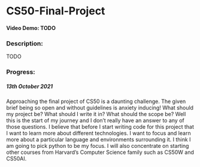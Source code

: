 # CS50-Final-Project
#### Video Demo:  TODO
### Description:
TODO
### Progress:
##### 13th October 2021

Approaching the final project of CS50 is a daunting challenge. The given brief being so open and without guidelines is anxiety inducing! What should my project be? What should I write it in? What should the scope be? Well this is the start of my journey and I don’t really have an answer to any of those questions. I believe that before I start writing code for this project that I want to learn more about different technologies. I want to focus and learn more about a particular language and environments surrounding it. I think I am going to pick python to be my focus. I will also concentrate on starting other courses from Harvard’s Computer Science family such as CS50W and CS50AI.

